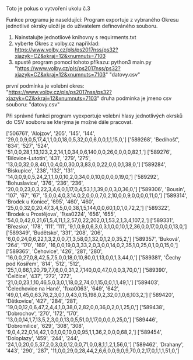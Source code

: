 Toto je pokus o vytvoření ukolu č.3

Funkce programu je naseldující: 
Program exportuje z vybraného Okresu jednotlivé okrsky uloží je do uživatelem definováného souboru.

1) Nainstalujte jednotliové knihovny s requirments.txt
2) vyberte Okres z volby.cz napřiklad: https://www.volby.cz/pls/ps2017nss/ps32?xjazyk=CZ&xkraj=12&xnumnuts=7103
3) spustě program pomocí tohoto příkazu: 
python3 main.py "https://www.volby.cz/pls/ps2017nss/ps32?xjazyk=CZ&xkraj=12&xnumnuts=7103" "datovy.csv"

první podmínka je volební okres: "https://www.volby.cz/pls/ps2017nss/ps32?xjazyk=CZ&xkraj=12&xnumnuts=7103"
druha podmínka je jmeno csv souboru: "datovy.csv"

Při správné funkci program vyexportuje volební hlasy jednotlivých okrsků do CSV souboru se kterýma je možné dále pracovat. 


['506761', 'Alojzov', '205', '145', '144', '29,0,0,9,0,5,17,4,1,1,0,0,18,0,5,32,0,0,6,0,0,1,1,15,0,']
['589268', 'Bedihošť', '834', '527', '524', '51,0,0,28,1,13,123,2,2,14,1,0,34,0,6,140,0,0,26,0,0,0,0,82,1,']
['589276', 'Bílovice-Lutotín', '431', '279', '275', '13,0,0,32,0,8,40,1,0,4,0,0,30,0,3,83,0,0,22,0,0,0,1,38,0,']
['589284', 'Biskupice', '238', '132', '131', '14,0,0,9,0,5,24,2,1,1,0,0,10,2,0,34,0,0,10,0,0,0,0,19,0,']
['589292', 'Bohuslavice', '376', '236', '236', '20,0,0,23,0,3,22,3,4,6,0,1,17,0,4,53,1,1,39,0,0,3,0,36,0,']
['589306', 'Bousín', '107', '67', '67', '5,0,0,4,0,3,14,0,2,0,0,0,7,0,2,10,0,0,9,0,0,0,0,11,0,']
['589314', 'Brodek u Konice', '695', '460', '460', '25,0,0,32,0,20,47,3,4,5,0,0,38,1,5,144,0,0,60,1,0,1,0,72,2,']
['589322', 'Brodek u Prostějova', '1\xa0224', '656', '655', '54,0,0,42,0,21,61,5,4,11,1,2,57,0,22,202,0,1,53,2,1,3,4,107,2,']
['589331', 'Březsko', '178', '111', '111', '9,1,0,9,0,6,3,0,3,1,0,0,10,1,2,36,0,0,17,0,0,0,0,13,0,']
['589349', 'Budětsko', '331', '208', '206', '6,0,0,24,0,6,22,1,3,2,0,0,7,1,3,58,0,1,32,0,1,2,0,35,2,']
['589357', 'Buková', '264', '170', '169', '16,0,0,19,0,3,33,2,0,3,0,0,14,0,2,35,1,0,25,0,1,0,0,15,0,']
['589365', 'Čehovice', '426', '281', '280', '16,0,0,27,0,8,42,5,7,5,0,0,18,0,10,80,0,1,13,0,0,1,3,44,0,']
['589381', 'Čechy pod Kosířem', '814', '512', '512', '25,1,0,66,1,20,79,7,7,6,0,0,31,2,7,140,0,0,47,0,0,0,3,70,0,']
['589390', 'Čelčice', '437', '272', '272', '21,0,0,23,1,10,46,5,0,3,0,1,18,0,2,74,0,1,15,0,0,1,1,49,1,']
['589403', 'Čelechovice na Hané', '1\xa0063', '649', '642', '49,0,1,45,0,63,76,2,3,0,1,0,43,0,15,198,0,2,32,0,1,0,6,103,2,']
['589420', 'Dětkovice', '427', '284', '281', '19,0,0,12,0,6,47,2,4,4,1,0,38,0,2,82,0,0,36,0,2,0,1,25,0,']
['589438', 'Dobrochov', '270', '172', '170', '13,0,0,14,1,7,13,5,2,3,0,0,13,0,5,51,0,1,17,0,0,0,0,25,0,']
['589446', 'Dobromilice', '629', '308', '308', '9,0,4,22,0,14,42,1,0,1,0,0,10,0,0,95,1,1,36,2,0,0,0,68,2,']
['589454', 'Doloplazy', '459', '244', '244', '24,1,0,20,0,5,37,2,0,3,0,0,12,0,0,71,0,0,8,1,1,2,1,56,0,']
['589462', 'Drahany', '443', '290', '287', '11,0,0,29,0,28,44,2,6,6,0,0,9,0,9,70,0,2,17,0,1,1,1,51,0,']
